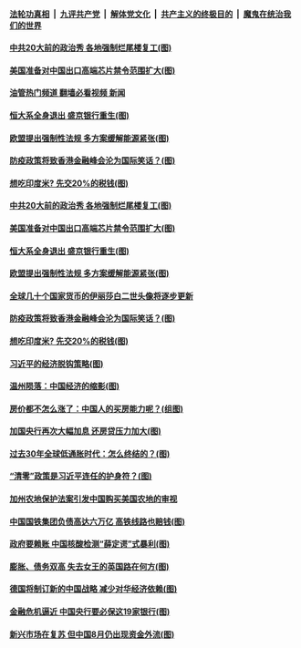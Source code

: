 ####  [法轮功真相](../../../../basic/blob/master/README.md?t=09131601) &nbsp;|&nbsp; [九评共产党](../../../../9ping.md/blob/master/README.md?t=09131601) &nbsp;|&nbsp; [解体党文化](../../../../jtdwh.md/blob/master/README.md?t=09131601)  &nbsp;|&nbsp; [共产主义的终极目的](../../../../gczydzjmd.md/blob/master/README.md?t=09131601) &nbsp;|&nbsp; [魔鬼在统治我们的世界](../../../../mgztzwmdsj.md/blob/master/README.md?t=09131601) 

#### [中共20大前的政治秀 各地强制烂尾楼复工(图)](../pages/p5/1016529.md?t=09131601) 

#### [美国准备对中国出口高端芯片禁令范围扩大(图)](../pages/p5/1016536.md?t=09131601) 

#### [油管热门频道 翻墙必看视频 新闻](http://45.76.130.85:81/youtube.html?09131601)

#### [恒大系全身退出 盛京银行重生(图)](../pages/p5/1016539.md?t=09131601) 

#### [欧盟提出强制性法规 多方案缓解能源紧张(图)](../pages/p5/1016538.md?t=09131601) 

#### [防疫政策将致香港金融峰会沦为国际笑话？(图)](../pages/p5/1016517.md?t=09131601) 

#### [想吃印度米? 先交20%的税钱(图)](../pages/p5/1016403.md?t=09131601) 

#### [中共20大前的政治秀 各地强制烂尾楼复工(图)](../pages/p5/1016529.md?t=09131601) 

#### [美国准备对中国出口高端芯片禁令范围扩大(图)](../pages/p5/1016536.md?t=09131601) 

#### [恒大系全身退出 盛京银行重生(图)](../pages/p5/1016539.md?t=09131601) 

#### [欧盟提出强制性法规 多方案缓解能源紧张(图)](../pages/p5/1016538.md?t=09131601) 

#### [全球几十个国家货币的伊丽莎白二世头像将逐步更新](../pages/p5/1016522.md?t=09131601) 

#### [防疫政策将致香港金融峰会沦为国际笑话？(图)](../pages/p5/1016517.md?t=09131601) 

#### [想吃印度米? 先交20%的税钱(图)](../pages/p5/1016403.md?t=09131601) 

#### [习近平的经济脱钩策略(图)](../pages/p5/1016405.md?t=09131601) 

#### [温州陨落：中国经济的缩影(图)](../pages/p5/1016479.md?t=09131601) 

#### [房价都不怎么涨了：中国人的买房能力呢？(组图)](../pages/p5/1016472.md?t=09131601) 

#### [加国央行再次大幅加息 还房贷压力加大(图)](../pages/p5/1016477.md?t=09131601) 

#### [过去30年全球低通胀时代：怎么终结的？(图)](../pages/p5/1016468.md?t=09131601) 

#### [“清零”政策是习近平连任的护身符？(图)](../pages/p5/1016339.md?t=09131601) 

#### [加州农地保护法案引发中国购买美国农地的审视](../pages/p5/1016394.md?t=09131601) 

#### [中国国铁集团负债高达六万亿 高铁线路也赔钱(图)](../pages/p5/1016393.md?t=09131601) 

#### [政府要赖账 中国核酸检测“薛定谔”式暴利(图)](../pages/p5/1016386.md?t=09131601) 

#### [膨胀、债务双高 失去女王的英国路在何方(图)](../pages/p5/1016350.md?t=09131601) 

#### [德国将制订新的中国战略 减少对华经济依赖(图)](../pages/p5/1016348.md?t=09131601) 

#### [金融危机逼近 中国央行要必保这19家银行(图)](../pages/p5/1016332.md?t=09131601) 

#### [新兴市场在复苏 但中国8月仍出现资金外流(图)](../pages/p5/1016334.md?t=09131601) 

<img src='http://gfw-breaker.win/goodnews/indexes/p5.md' width='0px' height='0px'/>
